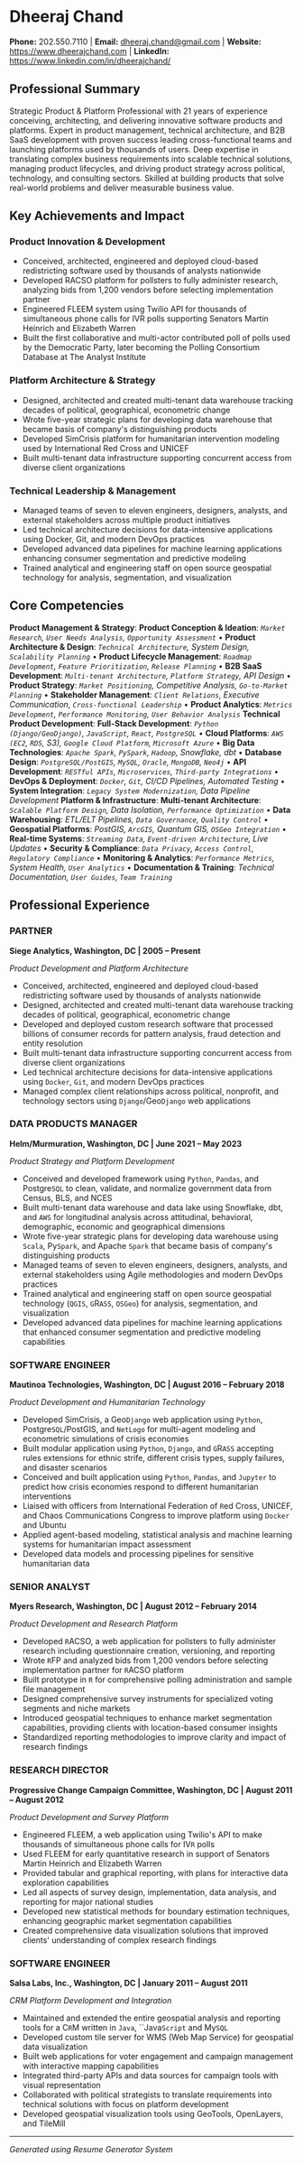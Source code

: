 # Dheeraj Chand

**Phone:** 202.550.7110 | **Email:** dheeraj.chand@gmail.com | **Website:** https://www.dheerajchand.com | **LinkedIn:** https://www.linkedin.com/in/dheerajchand/

## Professional Summary

Strategic Product & Platform Professional with 21 years of experience conceiving, architecting, and delivering innovative software products and platforms. Expert in product management, technical architecture, and B2B SaaS development with proven success leading cross-functional teams and launching platforms used by thousands of users. Deep expertise in translating complex business requirements into scalable technical solutions, managing product lifecycles, and driving product strategy across political, technology, and consulting sectors. Skilled at building products that solve real-world problems and deliver measurable business value.

## Key Achievements and Impact

### Product Innovation & Development
- Conceived, architected, engineered and deployed cloud-based redistricting software used by thousands of analysts nationwide
- Developed RACSO platform for pollsters to fully administer research, analyzing bids from 1,200 vendors before selecting implementation partner
- Engineered FLEEM system using Twilio API for thousands of simultaneous phone calls for IVR polls supporting Senators Martin Heinrich and Elizabeth Warren
- Built the first collaborative and multi-actor contributed poll of polls used by the Democratic Party, later becoming the Polling Consortium Database at The Analyst Institute

### Platform Architecture & Strategy
- Designed, architected and created multi-tenant data warehouse tracking decades of political, geographical, econometric change
- Wrote five-year strategic plans for developing data warehouse that became basis of company's distinguishing products
- Developed SimCrisis platform for humanitarian intervention modeling used by International Red Cross and UNICEF
- Built multi-tenant data infrastructure supporting concurrent access from diverse client organizations

### Technical Leadership & Management
- Managed teams of seven to eleven engineers, designers, analysts, and external stakeholders across multiple product initiatives
- Led technical architecture decisions for data-intensive applications using Docker, Git, and modern DevOps practices
- Developed advanced data pipelines for machine learning applications enhancing consumer segmentation and predictive modeling
- Trained analytical and engineering staff on open source geospatial technology for analysis, segmentation, and visualization

## Core Competencies

**Product Management & Strategy**: **Product Conception & Ideation**: *`Market Research`, `User Needs Analysis`, `Opportunity Assessment`* • **Product Architecture & Design**: *`Technical Architecture`, System Design, `Scalability Planning`* • **Product Lifecycle Management**: *`Roadmap Development`, `Feature Prioritization`, `Release Planning`* • **B2B SaaS Development**: *`Multi-tenant Architecture`, `Platform Strategy`, API Design* • **Product Strategy**: *`Market Positioning`, Competitive Analysis, `Go-to-Market Planning`* • **Stakeholder Management**: *`Client Relations`, Executive Communication, `Cross-functional Leadership`* • **Product Analytics**: *`Metrics Development`, `Performance Monitoring`, `User Behavior Analysis`*
**Technical Product Development**: **Full-Stack Development**: *`Python (Django/GeoDjango)`, `JavaScript`, `React`, `PostgreSQL`* • **Cloud Platforms**: *`AWS (EC2`, `RDS`, S3), `Google Cloud Platform`, `Microsoft Azure`* • **Big Data Technologies**: *`Apache Spark`, `PySpark`, `Hadoop`, Snowflake, dbt* • **Database Design**: *`PostgreSQL/PostGIS`, `MySQL`, `Oracle`, `MongoDB`, `Neo4j`* • **API Development**: *`RESTful APIs`, `Microservices`, `Third-party Integrations`* • **DevOps & Deployment**: *`Docker`, `Git`, CI/CD Pipelines, Automated Testing* • **System Integration**: *`Legacy System Modernization`, Data Pipeline Development*
**Platform & Infrastructure**: **Multi-tenant Architecture**: *`Scalable Platform Design`, Data Isolation, `Performance Optimization`* • **Data Warehousing**: *ETL/ELT Pipelines, `Data Governance`, `Quality Control`* • **Geospatial Platforms**: *PostGIS, `ArcGIS`, Quantum GIS, `OSGeo Integration`* • **Real-time Systems**: *`Streaming Data`, `Event-driven Architecture`, Live Updates* • **Security & Compliance**: *`Data Privacy`, `Access Control`, `Regulatory Compliance`* • **Monitoring & Analytics**: *`Performance Metrics`, System Health, `User Analytics`* • **Documentation & Training**: *Technical Documentation, `User Guides`, `Team Training`*

## Professional Experience

### PARTNER
**Siege Analytics, Washington, DC | 2005 – Present**

*Product Development and Platform Architecture*

- Conceived, architected, engineered and deployed cloud-based redistricting software used by thousands of analysts nationwide
- Designed, architected and created multi-tenant data warehouse tracking decades of political, geographical, econometric change
- Developed and deployed custom research software that processed billions of consumer records for pattern analysis, fraud detection and entity resolution
- Built multi-tenant data infrastructure supporting concurrent access from diverse client organizations
- Led technical architecture decisions for data-intensive applications using `Docker`, `Git`, and modern DevOps practices
- Managed complex client relationships across political, nonprofit, and technology sectors using `Django`/Geo`Django` web applications

### DATA PRODUCTS MANAGER
**Helm/Murmuration, Washington, DC | June 2021 – May 2023**

*Product Strategy and Platform Development*

- Conceived and developed framework using `Python`, `Pandas`, and Postgre`SQL` to clean, validate, and normalize government data from Census, BLS, and NCES
- Built multi-tenant data warehouse and data lake using Snowflake, dbt, and `AWS` for longitudinal analysis across attitudinal, behavioral, demographic, economic and geographical dimensions
- Wrote five-year strategic plans for developing data warehouse using `Scala`, Py`Spark`, and Apache `Spark` that became basis of company's distinguishing products
- Managed teams of seven to eleven engineers, designers, analysts, and external stakeholders using Agile methodologies and modern DevOps practices
- Trained analytical and engineering staff on open source geospatial technology (`QGIS`, `G`R`ASS`, `OSGeo`) for analysis, segmentation, and visualization
- Developed advanced data pipelines for machine learning applications that enhanced consumer segmentation and predictive modeling capabilities

### SOFTWARE ENGINEER
**Mautinoa Technologies, Washington, DC | August 2016 – February 2018**

*Product Development and Humanitarian Technology*

- Developed SimCrisis, a Geo`Django` web application using `Python`, Postgre`SQL`/PostGIS, and `NetLogo` for multi-agent modeling and econometric simulations of crisis economies
- Built modular application using `Python`, `Django`, and `G`R`ASS` accepting rules extensions for ethnic strife, different crisis types, supply failures, and disaster scenarios
- Conceived and built application using `Python`, `Pandas`, and `Jupyter` to predict how crisis economies respond to different humanitarian interventions
- Liaised with officers from International Federation of `R`ed Cross, UNICEF, and Chaos Communications Congress to improve platform using `Docker` and Ubuntu
- Applied agent-based modeling, statistical analysis and machine learning systems for humanitarian impact assessment
- Developed data models and processing pipelines for sensitive humanitarian data

### SENIOR ANALYST
**Myers Research, Washington, DC | August 2012 – February 2014**

*Product Development and Research Platform*

- Developed `R`ACSO, a web application for pollsters to fully administer research including questionnaire creation, versioning, and reporting
- Wrote `R`FP and analyzed bids from 1,200 vendors before selecting implementation partner for `R`ACSO platform
- Built prototype in `R` for comprehensive polling administration and sample file management
- Designed comprehensive survey instruments for specialized voting segments and niche markets
- Introduced geospatial techniques to enhance market segmentation capabilities, providing clients with location-based consumer insights
- Standardized reporting methodologies to improve clarity and impact of research findings

### RESEARCH DIRECTOR
**Progressive Change Campaign Committee, Washington, DC | August 2011 – August 2012**

*Product Development and Survey Platform*

- Engineered FLEEM, a web application using Twilio's API to make thousands of simultaneous phone calls for IV`R` polls
- Used FLEEM for early quantitative research in support of Senators Martin Heinrich and Elizabeth Warren
- Provided tabular and graphical reporting, with plans for interactive data exploration capabilities
- Led all aspects of survey design, implementation, data analysis, and reporting for major national studies
- Developed new statistical methods for boundary estimation techniques, enhancing geographic market segmentation capabilities
- Created comprehensive data visualization solutions that improved clients' understanding of complex research findings

### SOFTWARE ENGINEER
**Salsa Labs, Inc., Washington, DC | January 2011 – August 2011**

*CRM Platform Development and Integration*

- Maintained and extended the entire geospatial analysis and reporting tools for a C`R`M written in `Java`, ``Java`Script` and My`SQL`
- Developed custom tile server for WMS (Web Map Service) for geospatial data visualization
- Built web applications for voter engagement and campaign management with interactive mapping capabilities
- Integrated third-party APIs and data sources for campaign tools with visual representation
- Collaborated with political strategists to translate requirements into technical solutions with focus on platform development
- Developed geospatial visualization tools using GeoTools, OpenLayers, and TileMill

---

*Generated using Resume Generator System*